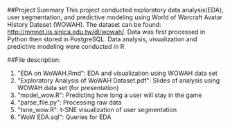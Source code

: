
##Project Summary
This project conducted exploratory data analysis(EDA), user segmentation, and predictive modeling using World of Warcraft Avatar History Dateset (WOWAH). The dataset can be found: http://mmnet.iis.sinica.edu.tw/dl/wowah/. Data was first processed in Python then stored in PostgreSQL. Data analysis, visualization and predictive modeling were conducted in R

##File description:
1. "EDA on WoWAH.Rmd": EDA and visualization using WOWAH data set
2. "Exploratory Analysis of WoWAH Dataset.pdf": Slides of analysis using WOWAH data set (for presentation)
3. "model_wow.R": Predicting how long a user will stay in the game
4. "parse_file.py": Processing raw data
5. "tsne_wow.R": t-SNE visualization of user segmentation
6. "WoW EDA.sql": Queries for EDA


